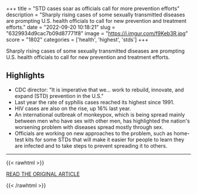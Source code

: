 +++
title = "STD cases soar as officials call for more prevention efforts"
description = "Sharply rising cases of some sexually transmitted diseases are prompting U.S. health officials to call for new prevention and treatment efforts."
date = "2022-09-20 10:18:21"
slug = "6329934d9cac7b09d87771f8"
image = "https://i.imgur.com/f9Keb3R.jpg"
score = "1802"
categories = ['health', 'highest', 'stds']
+++

Sharply rising cases of some sexually transmitted diseases are prompting U.S. health officials to call for new prevention and treatment efforts.

## Highlights

- CDC director: "It is imperative that we... work to rebuild, innovate, and expand (STD) prevention in the U.S."
- Last year the rate of syphilis cases reached its highest since 1991.
- HIV cases are also on the rise, up 16% last year.
- An international outbreak of monkeypox, which is being spread mainly between men who have sex with other men, has highlighted the nation's worsening problem with diseases spread mostly through sex.
- Officials are working on new approaches to the problem, such as home-test kits for some STDs that will make it easier for people to learn they are infected and to take steps to prevent spreading it to others.

---

{{< rawhtml >}}
  <p class="article-category">
    <a target="_blank" href="https://www.cbsnews.com/news/std-epidemic-cases-rise-syphilis-gonorrhea-monkeypox/">READ THE ORIGINAL ARTICLE</a>
  </p>
{{< /rawhtml >}}
